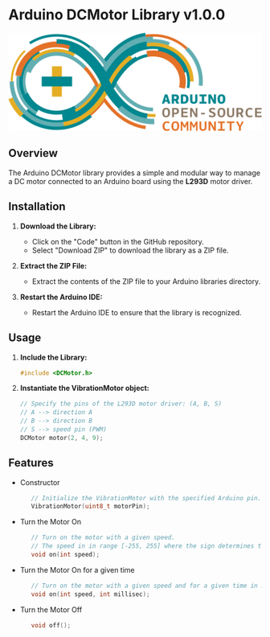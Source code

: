 # Arduino DCMotor Library v1.0.0

![Arduino Logo](./extras/ArduinoCommunityLogo.png)

## Overview

The Arduino DCMotor library provides a simple and modular way to manage a DC motor connected to an Arduino board using the **L293D** motor driver.

## Installation

1. **Download the Library:**
   - Click on the "Code" button in the GitHub repository.
   - Select "Download ZIP" to download the library as a ZIP file.

2. **Extract the ZIP File:**
   - Extract the contents of the ZIP file to your Arduino libraries directory.

3. **Restart the Arduino IDE:**
   - Restart the Arduino IDE to ensure that the library is recognized.

## Usage

1. **Include the Library:**
   ```cpp
   #include <DCMotor.h>
   ```

2. **Instantiate the VibrationMotor object:**
   ```cpp
   // Specify the pins of the L293D motor driver: (A, B, S)
   // A --> direction A
   // B --> direction B
   // S --> speed pin (PWM)
   DCMotor motor(2, 4, 9); 
   ```

## Features

- Constructor
   ```cpp
      // Initialize the VibrationMotor with the specified Arduino pin.
      VibrationMotor(uint8_t motorPin);
   ```

- Turn the Motor On
   ```cpp
      // Turn on the motor with a given speed. 
      // The speed in in range [-255, 255] where the sign determines the direction.
      void on(int speed);
   ```

- Turn the Motor On for a given time
   ```cpp
      // Turn on the motor with a given speed and for a given time in millisec. After, the motor turns off.
      void on(int speed, int millisec);
   ```

- Turn the Motor Off
   ```cpp
      void off();
   ```